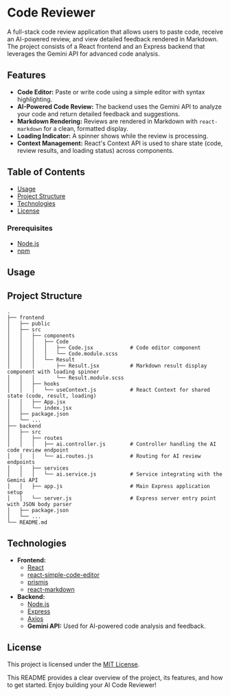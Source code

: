 


# Code Reviewer

A full-stack code review application that allows users to paste code, receive an AI-powered review, and view detailed feedback rendered in Markdown. The project consists of a React frontend and an Express backend that leverages the Gemini API for advanced code analysis.

## Features

- **Code Editor:** Paste or write code using a simple editor with syntax highlighting.
- **AI-Powered Code Review:** The backend uses the Gemini API to analyze your code and return detailed feedback and suggestions.
- **Markdown Rendering:** Reviews are rendered in Markdown with `react-markdown` for a clean, formatted display.
- **Loading Indicator:** A spinner shows while the review is processing.
- **Context Management:** React's Context API is used to share state (code, review results, and loading status) across components.

## Table of Contents

- [Usage](#usage)
- [Project Structure](#project-structure)
- [Technologies](#technologies)
- [License](#license)

### Prerequisites

- [Node.js](https://nodejs.org/) 
- [npm](https://www.npmjs.com/) 

## Usage




## Project Structure

```plaintext
.
├── frontend
│   ├── public
│   ├── src
│   │   ├── components
│   │   │   ├── Code
│   │   │   │   ├── Code.jsx            # Code editor component
│   │   │   │   └── Code.module.scss
│   │   │   └── Result
│   │   │       ├── Result.jsx          # Markdown result display component with loading spinner
│   │   │       └── Result.module.scss
│   │   ├── hooks
│   │   │   └── useContext.js           # React Context for shared state (code, result, loading)
│   │   ├── App.jsx
│   │   └── index.jsx
│   ├── package.json
│   └── ...
├── backend
│   ├── src
│   │   ├── routes
│   │   │   ├── ai.controller.js        # Controller handling the AI code review endpoint
│   │   │   └── ai.routes.js            # Routing for AI review endpoints
│   │   ├── services
│   │   │   └── ai.service.js           # Service integrating with the Gemini API
│   │   ├── app.js                      # Main Express application setup
│   │   └── server.js                   # Express server entry point with JSON body parser
│   ├── package.json
│   └── ...
└── README.md
```

## Technologies

- **Frontend:**
  - [React](https://reactjs.org/)
  - [react-simple-code-editor](https://github.com/satya164/react-simple-code-editor)
  - [prismjs](https://prismjs.com/)
  - [react-markdown](https://github.com/remarkjs/react-markdown)
- **Backend:**
  - [Node.js](https://nodejs.org/)
  - [Express](https://expressjs.com/)
  - [Axios](https://axios-http.com/)
  - **Gemini API:** Used for AI-powered code analysis and feedback.

## License

This project is licensed under the [MIT License](LICENSE).

This README provides a clear overview of the project, its features, and how to get started. Enjoy building your AI Code Reviewer!
